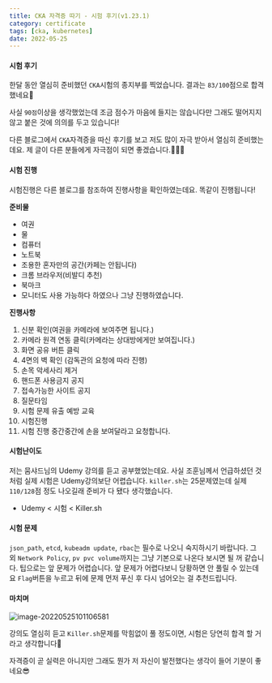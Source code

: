 ```yaml
---
title: CKA 자격증 따기 - 시험 후기(v1.23.1)
category: certificate
tags: [cka, kubernetes]
date: 2022-05-25
---
```


#### 시험 후기

한달 동안 열심히 준비했던 `CKA`시험의 종지부를 찍었습니다. 결과는 `83/100`점으로 합격했네요🙂

사실 `90점`이상을 생각했었는데 조금 점수가 마음에 들지는 않습니다만 그래도 떨어지지 않고 붙은 것에 의의를 두고 있습니다!

다른 블로그에서 `CKA`자격증을 따신 후기를 보고 저도 많이 자극 받아서 열심히 준비했는데요. 제 글이 다른 분들에게 자극점이 되면 좋겠습니다.🙌🙌🙌

#### 시험 진행

시험진행은 다른 블로그를 참조하여 진행사항을 확인하였는데요. 똑같이 진행됩니다!

**준비물**

- 여권
- 물
- 컴퓨터
- 노트북
- 조용한 혼자만의 공간(카페는 안됩니다)
- 크롬 브라우저(비발디 추천)
- 북마크
- 모니터도 사용 가능하다 하였으나 그냥 진행하였습니다.

**진행사항**

1. 신분 확인(여권을 카메라에 보여주면 됩니다.)
2. 카메라 원격 연동 클릭(카메라는 상대방에게만 보여집니다.)
3. 화면 공유 버튼 클릭
4. 4면의 벽 확인 (감독관의 요청에 따라 진행)
5. 손목 악세사리 제거
6. 핸드폰 사용금지 공지
7. 접속가능한 사이트 공지
8. 질문타임
9. 시험 문제 유출 예방 교육
10. 시험진행
11. 시험 진행 중간중간에 손을 보여달라고 요청합니다.

#### 시험난이도

저는 뭄샤드님의 Udemy 강의를 듣고 공부했었는데요. 사실 조훈님께서 언급하셨던 것처럼 실제 시험은 Udemy강의보단 어렵습니다. `killer.sh`는 25문제였는데 실제 `110/128`점 정도 나오길래 준비가 다 됐다 생각했습니다.

- Udemy < 시험 < Killer.sh

#### 시험 문제

`json_path`, `etcd`, `kubeadm update`, `rbac`는 필수로 나오니 숙지하시기 바랍니다. 그 외 `Network Policy`, `pv pvc volume`까지는 그냥 기본으로 나온다 보시면 될 꺼 같습니다. 팁으로는 앞 문제가 어렵습니다. 앞 문제가 어렵다보니 당황하면 안 풀릴 수 있는데요 `Flag`버튼을 누르고 뒤에 문제 먼저 푸신 후 다시 넘어오는 걸 추천드립니다.

#### 마치며

![image-20220525101106581](../../assets/images/posts/2022-05-25-post-install-cka25/image-20220525101106581.png)

강의도 열심히 듣고 `Killer.sh`문제를 막힘없이 풀 정도이면, 시험은 당연히 합격 할 거라고 생각합니다🙂

자격증이 곧 실력은 아니지만 그래도 뭔가 저 자신이 발전했다는 생각이 들어 기분이 좋네요😎
